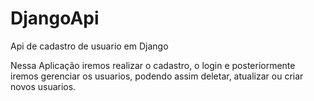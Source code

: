 # DjangoApi
Api de cadastro de usuario em Django

Nessa Aplicação iremos realizar o cadastro, o login e posteriormente iremos gerenciar os usuarios, podendo assim deletar, atualizar ou criar novos usuarios.
